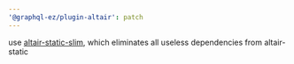 ```yaml
---
'@graphql-ez/plugin-altair': patch
---
```


use [altair-static-slim](https://github.com/PabloSzx/altair-static-slim), which eliminates all useless dependencies from altair-static
